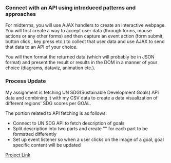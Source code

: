 ### Connect with an API using introduced patterns and approaches

For midterms, you will use AJAX handlers to create an interactive webpage. You will first create a way to accept user data (through forms, mouse actions or any other forms) and then capture an event action (form submit, button click , key press etc.) to collect that user data and use AJAX to send that data to an API of your choice.

You will then format the returned data (which will probably be in JSON format) and present the result or results in the DOM in a manner of your choice (diagrams, dataviz, animation etc.).

### Process Update

My assignment is fetching UN SDG(Sustainable Development Goals) API data and combining it with my CSV data to create a data visualization of different regions' SDG scores per GOAL.

The portion related to API fetching is as follows:

- Connect to UN SDG API to fetch description of goals
- Split description into two parts and create "<span>" for each part to be formatted differently
- Set up event listener so when a user clicks on the image of a goal, goal specific content will be updated

[Project Link](https://muons.com/msdv-web-advanced/mid-term/)
